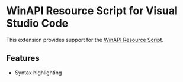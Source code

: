 # WinAPI Resource Script for Visual Studio Code

This extension provides support for the [WinAPI Resource Script](https://docs.microsoft.com/windows/win32/menurc/resources).

## Features

- Syntax highlighting

